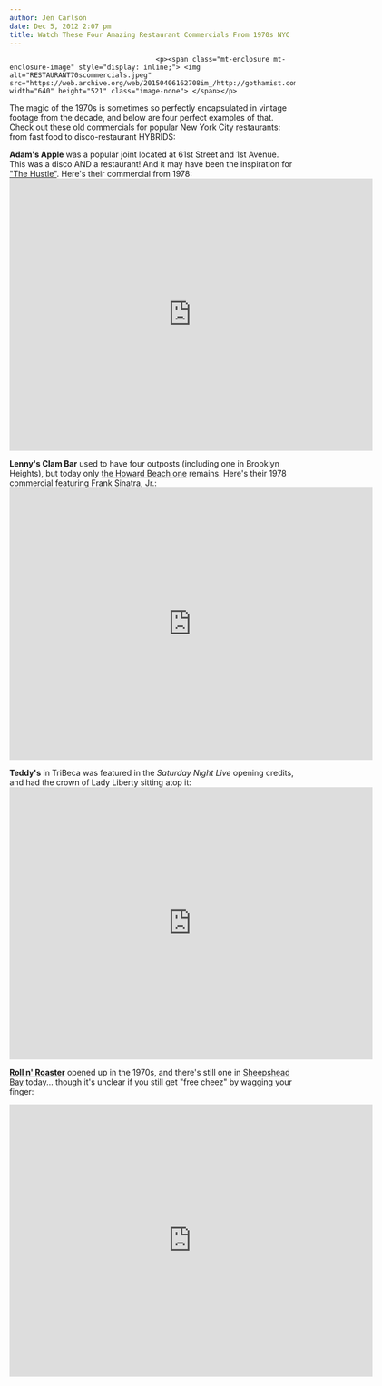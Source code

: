 ```yaml
---
author: Jen Carlson
date: Dec 5, 2012 2:07 pm
title: Watch These Four Amazing Restaurant Commercials From 1970s NYC
---
```


	
										<p><span class="mt-enclosure mt-enclosure-image" style="display: inline;"> <img alt="RESTAURANT70scommercials.jpeg" src="https://web.archive.org/web/20150406162708im_/http://gothamist.com/attachments/arts_jen/RESTAURANT70scommercials.jpeg" width="640" height="521" class="image-none"> </span></p>

<p>The magic of the 1970s is sometimes so perfectly encapsulated in vintage footage from the decade, and below are four perfect examples of that. Check out these old commercials for popular New York City restaurants: from fast food to disco-restaurant HYBRIDS:</p>

<p><strong>Adam&apos;s Apple</strong> was a popular joint located at 61st Street and 1st Avenue. This was a disco AND a restaurant! And it may have been the inspiration for <a href="https://web.archive.org/web/20150406162708/http://www.discomusic.com/clubs-more/14375_0_6_0_C/">&quot;The Hustle&quot;</a>. Here&apos;s their commercial from 1978: <br>
<iframe width="640" height="480" src="https://web.archive.org/web/20150406162708if_/http://www.youtube-nocookie.com/embed/w81s7UCl8uU" frameborder="0" allowfullscreen></iframe></p>

<p><strong>Lenny&apos;s Clam Bar</strong> used to have four outposts (including one in Brooklyn Heights), but today only <a href="https://web.archive.org/web/20150406162708/http://lennysclambar.com/menu-appetizers.htm">the Howard Beach one</a> remains. Here&apos;s their 1978 commercial featuring Frank Sinatra, Jr.:<br>
<iframe width="640" height="480" src="https://web.archive.org/web/20150406162708if_/http://www.youtube-nocookie.com/embed/rMel9Ijeohc" frameborder="0" allowfullscreen></iframe></p>

<p><strong>Teddy&apos;s</strong> in TriBeca was featured in the <em>Saturday Night Live</em> opening credits, and had the crown of Lady Liberty sitting atop it:<br>
<iframe width="640" height="480" src="https://web.archive.org/web/20150406162708if_/http://www.youtube-nocookie.com/embed/ppBfJw3L880" frameborder="0" allowfullscreen></iframe></p>

<p><a href="https://web.archive.org/web/20150406162708/http://www.rollnroaster.com/"><strong>Roll n&apos; Roaster</strong></a> opened up in the 1970s, and there&apos;s still one in <a href="https://web.archive.org/web/20150406162708/http://www.yelp.com/biz/roll-n-roaster-brooklyn">Sheepshead Bay</a> today... though it&apos;s unclear if you still get &quot;free cheez&quot; by wagging your finger:</p>

<p><iframe width="640" height="480" src="https://web.archive.org/web/20150406162708if_/http://www.youtube-nocookie.com/embed/iRv1npBbCFc" frameborder="0" allowfullscreen></iframe></p>					
										
									
				